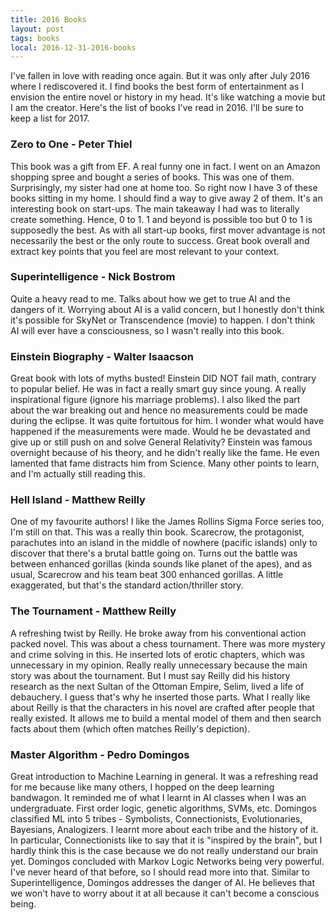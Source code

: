 ```yaml
---
title: 2016 Books 
layout: post
tags: books
local: 2016-12-31-2016-books
---
```


I've fallen in love with reading once again. But it was only after July 2016 where I rediscovered it. I find books the best form of entertainment as I envision the entire novel or history in my head. It's like watching a movie but I am the creator. Here's the list of books I've read in 2016. I'll be sure to keep a list for 2017.

### Zero to One - Peter Thiel
This book was a gift from EF. A real funny one in fact. I went on an Amazon shopping spree and bought a series of books. This was one of them. Surprisingly, my sister had one at home too. So right now I have 3 of these books sitting in my home. I should find a way to give away 2 of them. It's an interesting book on start-ups. The main takeaway I had was to literally create something. Hence, 0 to 1. 1 and beyond is possible too but 0 to 1 is supposedly the best. As with all start-up books, first mover advantage is not necessarily the best or the only route to success. Great book overall and extract key points that you feel are most relevant to your context.

### Superintelligence - Nick Bostrom
Quite a heavy read to me. Talks about how we get to true AI and the dangers of it. Worrying about AI is a valid concern, but I honestly don't think it's possible for SkyNet or Transcendence (movie) to happen. I don't think AI will ever have a consciousness, so I wasn't really into this book. 

### Einstein Biography - Walter Isaacson
Great book with lots of myths busted! Einstein DID NOT fail math, contrary to popular belief. He was in fact a really smart guy since young. A really inspirational figure (ignore his marriage problems). I also liked the part about the war breaking out and hence no measurements could be made during the eclipse. It was quite fortuitous for him. I wonder what would have happened if the measurements were made. Would he be devastated and give up or still push on and solve General Relativity? Einstein was famous overnight because of his theory, and he didn't really like the fame. He even lamented that fame distracts him from Science. Many other points to learn, and I'm actually still reading this.

### Hell Island - Matthew Reilly
One of my favourite authors! I like the James Rollins Sigma Force series too, I'm still on that. This was a really thin book. Scarecrow, the protagonist, parachutes into an island in the middle of nowhere (pacific islands) only to discover that there's a brutal battle going on. Turns out the battle was between enhanced gorillas (kinda sounds like planet of the apes), and as usual, Scarecrow and his team beat 300 enhanced gorillas. A little exaggerated, but that's the standard action/thriller story. 

### The Tournament - Matthew Reilly
A refreshing twist by Reilly. He broke away from his conventional action packed novel. This was about a chess tournament. There was more mystery and crime solving in this. He inserted lots of erotic chapters, which was unnecessary in my opinion. Really really unnecessary because the main story was about the tournament. But I must say Reilly did his history research as the next Sultan of the Ottoman Empire, Selim, lived a life of debauchery. I guess that's why he inserted those parts. What I really like about Reilly is that the characters in his novel are crafted after people that really existed. It allows me to build a mental model of them and then search facts about them (which often matches Reilly's depiction).

### Master Algorithm - Pedro Domingos
Great introduction to Machine Learning in general. It was a refreshing read for me because like many others, I hopped on the deep learning bandwagon. It reminded me of what I learnt in AI classes when I was an undergraduate. First order logic, genetic algorithms, SVMs, etc. Domingos classified ML into 5 tribes - Symbolists, Connectionists, Evolutionaries, Bayesians, Analogizers. I learnt more about each tribe and the history of it. In particular, Connectionists like to say that it is "inspired by the brain", but I hardly think this is the case because we do not really understand our brain yet. Domingos concluded with Markov Logic Networks being very powerful. I've never heard of that before, so I should read more into that. Similar to Superintelligence, Domingos addresses the danger of AI. He believes that we won't have to worry about it at all because it can't become a conscious being. 
